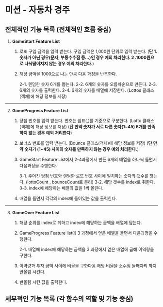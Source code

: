 # 미션 - 자동차 경주

## 전체적인 기능 목록 (전체적인 흐름 중심)

1. **GameStart Feature List**

   1. 로또 구입 금액을 입력 받는다. 구입 금액은 1,000원 단위로 입력 받는다.
      (**단 1. 숫자가 아닌 경우(문자, 부동수수점 등...)인 경우 예외 처리한다. 2 .1000원으로 나눠떨이지지 않는 경우 예외 처리한다.**)

   2. 해당 금액을 1000으로 나눈 만큼 다음 과정을 반복한다.

      2-1. 렌덤한 숫자 6개를 뽑는다.
      2-2. 6개의 숫자를 오름차순으로 만든다.
      2-3. 6개의 숫자를 출력한다.
      2-4. 6개의 숫자를 배열에 저장한다. (Lottos 클래스(객체)에 해당 정보를 저장)

---

2. **GameProgress Feature List**

   1. 당첨 번호를 입력 받는다. 번호는 쉼표(,)를 기준으로 구분한다. (Lotto 클래스(객체)에 해당 정보를 저장)
      (**단 만약 숫자가 서로 다른 숫자(1~45) 6개를 만족하지 않는 경우 예외 처리한다**)

   2. 보너스 번호를 입력 받는다. (Bounce 클래스(객체)에 해당 정보를 저장)
      (**단 만약 숫자가 (1~45) 사이의 숫자를 만족하지 않는 경우 예외 처리한다.**)

   3. GameStart Feature List에서 2-4과정에서 만든 6개의 배열을 하나씩 돌면서 다음과정을 수행한다.

      3-1. 주어진 당첨 번호와 렌덤한 로또 번호 사이에 일치하는 숫자의 갯수를 찻는다. (lottoCount , bounceCount로 분리)
      3-2. 해당 갯수를 index로 취한다.
      3-3. index에 해당하는 배열의 값을 1씩 올린다.

   4. 배열을 돌면서 각각의 index에 들어있는 값을 출력한다.

---

3. **GameOver Feature List**

   1. 해당 순위를 index로 취하고 index에 해당하는 금액을 배열에 담는다.

   2. GameProgress Feature list에 3 과정에서 얻은 배열을 돌면서 다음과정을 수행한다.

      2-1. 배열에 index에 해당하는 금액을 3 과정에서 얻은 배열에 곱해 이익량을 구한다.

   3. 이약량과 투자 금액 사이에 비율을 구한다음 해당 비율을 소수점 둘째자리 까지 반올림 시킨다.

   4. 반올림 시킨 값을 출력한다.

## 세부적인 기능 목록 (각 함수의 역할 밎 기능 중심)
